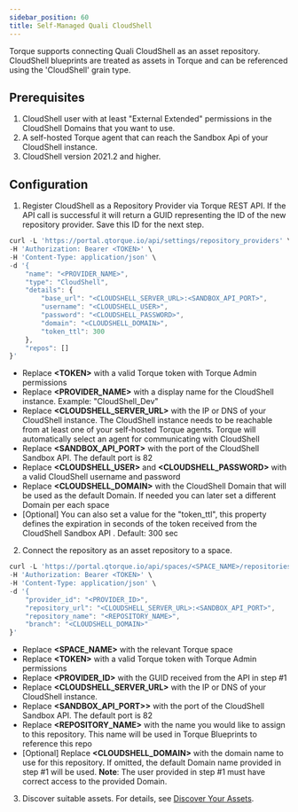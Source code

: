 ```yaml
---
sidebar_position: 60
title: Self-Managed Quali CloudShell
---
```


Torque supports connecting Quali CloudShell as an asset repository. CloudShell blueprints are treated as assets in Torque and can be referenced using the 'CloudShell' grain type.

## Prerequisites

1. CloudShell user with at least "External Extended" permissions in the CloudShell Domains that you want to use.
2. A self-hosted Torque agent that can reach the Sandbox Api of your CloudShell instance.
3. CloudShell version 2021.2 and higher.

## Configuration

1. Register CloudShell as a Repository Provider via Torque REST API. If the API call is successful it will return a GUID representing the ID of the new repository provider. Save this ID for the next step.
  
```jsx
curl -L 'https://portal.qtorque.io/api/settings/repository_providers' \
-H 'Authorization: Bearer <TOKEN>' \
-H 'Content-Type: application/json' \
-d '{
    "name": "<PROVIDER_NAME>",
    "type": "CloudShell",
    "details": {        
        "base_url": "<CLOUDSHELL_SERVER_URL>:<SANDBOX_API_PORT>",
        "username": "<CLOUDSHELL_USER>",
        "password": "<CLOUDSHELL_PASSWORD>",
        "domain": "<CLOUDSHELL_DOMAIN>",
        "token_ttl": 300
    },
    "repos": []
}'
```

  * Replace __&lt;TOKEN&gt;__ with a valid Torque token with Torque Admin permissions
  * Replace __&lt;PROVIDER_NAME&gt;__ with a display name for the CloudShell instance. Example: "CloudShell_Dev"
  * Replace __&lt;CLOUDSHELL_SERVER_URL&gt;__ with the IP or DNS of your CloudShell instance. The CloudShell instance needs to be reachable from at least one of your self-hosted Torque agents. Torque will automatically select an agent for communicating with CloudShell
  * Replace __&lt;SANDBOX_API_PORT&gt;__ with the port of the CloudShell Sandbox API. The default port is 82
  * Replace __&lt;CLOUDSHELL_USER&gt;__ and __&lt;CLOUDSHELL_PASSWORD&gt;__ with a valid CloudShell username and password
  * Replace __&lt;CLOUDSHELL_DOMAIN&gt;__ with the CloudShell Domain that will be used as the default Domain. If needed you can later set a different Domain per each space
  * [Optional] You can also set a value for the "token_ttl", this property defines the expiration in seconds of the token received from the CloudShell Sandbox API . Default: 300 sec
  
2. Connect the repository as an asset repository to a space.

```jsx
curl -L 'https://portal.qtorque.io/api/spaces/<SPACE_NAME>/repositories/cloudshell' \
-H 'Authorization: Bearer <TOKEN>' \
-H 'Content-Type: application/json' \
-d '{
    "provider_id": "<PROVIDER_ID>", 
    "repository_url": "<CLOUDSHELL_SERVER_URL>:<SANDBOX_API_PORT>",
    "repository_name": "<REPOSITORY_NAME>",
    "branch": "<CLOUDSHELL_DOMAIN>"
}'
```

  * Replace __&lt;SPACE_NAME&gt;__ with the relevant Torque space 
  * Replace __&lt;TOKEN&gt;__ with a valid Torque token with Torque Admin permissions
  * Replace __&lt;PROVIDER_ID&gt;__ with the GUID received from the API in step #1 
  * Replace __&lt;CLOUDSHELL_SERVER_URL&gt;__ with the IP or DNS of your CloudShell instance.
  * Replace __&lt;SANDBOX_API_PORT>&gt;__ with the port of the CloudShell Sandbox API. The default port is 82
  * Replace __&lt;REPOSITORY_NAME&gt;__ with the name you would like to assign to this repository. This name will be used in Torque Blueprints to reference this repo
  * [Optional] Replace __&lt;CLOUDSHELL_DOMAIN&gt;__ with the domain name to use for this repository. If omitted, the default Domain name provided in step #1 will be used. 
    __Note__: The user provided in step #1 must have correct access to the provided Domain.

3. Discover suitable assets. For details, see [Discover Your Assets](/getting-started/Discover%20Your%20Assets). 
